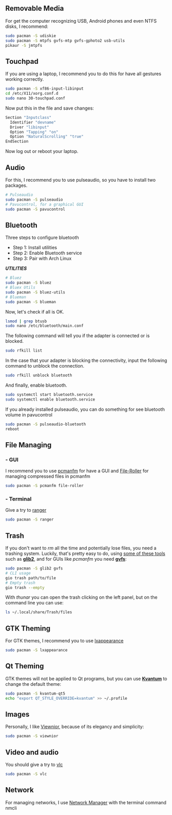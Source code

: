 ## Removable Media
For get the computer recognizing USB, Android phones and even NTFS disks, I recommend:
```bash
sudo pacman -S udiskie
sudo pacman -S mtpfs gvfs-mtp gvfs-gphoto2 usb-utils
pikaur -S jmtpfs
```

## Touchpad
If you are using a laptop, I recommend you to do this for have all gestures working correctly.
```bash
sudo pacman -S xf86-input-libinput
cd /etc/X11/xorg.conf.d
sudo nano 30-touchpad.conf
```

Now put this in the file and save changes:
```bash
Section "Inputclass"
  Identifier "devname"
  Driver "libinput"
  Option "Tapping" "on"
  Option "NaturalScrolling" "true"
EndSection
```

Now log out or reboot your laptop.

## Audio
For this, I recommend you to use pulseaudio, so you have to install two packages.
```bash
# Pulseaudio
sudo pacman -S pulseaudio
# Pavucontrol, for a graphical GUI
sudo pacman -S pavucontrol
```

## Bluetooth
Three steps to configure bluetooth
- Step 1: Install utilities
- Step 2: Enable Bluetooth service
- Step 3: Pair with Arch Linux


***UTILITIES***
```bash
# Bluez
sudo pacman -S bluez
# Bluex Utils
sudo pacman -S bluez-utils
# Blueman
sudo pacman -S blueman
```

Now, let's check if all is OK.
```bash
lsmod | grep btusb
sudo nano /etc/bluetooth/main.conf
```

The following command will tell you if the adapter is connected or is blocked.
```bash
sudo rfkill list
```

In the case that your adapter is blocking the connectivity, input the following command to unblock the connection.
```bash
sudo rfkill unblock bluetooth
```

And finally, enable bluetooth.
```bash
sudo systemctl start bluetooth.service
sudo systemctl enable bluetooth.service
```

If you already installed pulseaudio, you can do something for see bluetooth volume in pavucontrol
```bash
sudo pacman -S pulseaudio-bluetooth
reboot
```

## File Managing
### - GUI
I recommend you to use [pcmanfm](https://github.com/lxde/pcmanfm) for have a GUI and [File-Roller](https://github.com/GNOME/file-roller) for managing compressed files in pcmanfm
```bash
sudo pacman -S pcmanfm file-roller
```

### - Terminal
Give a try to [ranger](https://github.com/ranger/ranger)
```bash
sudo pacman -S ranger
```

## Trash

If you don't want to *rm* all the time and potentially lose files, you need a
trashing system. Luckily, that's pretty easy to do, using
[some of these tools](https://wiki.archlinux.org/index.php/Trash_management#Trash_creation)
such as **[glib2](https://www.archlinux.org/packages/core/x86_64/glib2/)**,
and for GUIs like *pcmanfm* you need **[gvfs](https://www.archlinux.org/packages/extra/x86_64/gvfs/)**:

```bash
sudo pacman -S glib2 gvfs
# CLI usage
gio trash path/to/file
# Empty trash
gio trash --empty
```

With *thunar* you can open the trash clicking on the left panel, but on the command
line you can use:

```bash
ls ~/.local/share/Trash/files
```

## GTK Theming
For GTK themes, I recommend you to use [lxappearance](https://github.com/lxde/lxappearance)
```bash
sudo pacman -S lxappearance
```

## Qt Theming

GTK themes will not be applied to Qt programs, but you can use
[**Kvantum**](https://archlinux.org/packages/?name=kvantum-qt5) to change the
default theme:

```bash
sudo pacman -S kvantum-qt5
echo "export QT_STYLE_OVERRIDE=kvantum" >> ~/.profile
```

## Images

Personally, I like [Viewnior](https://github.com/hellosiyan/Viewnior), because of its elegancy and simplicity:

```bash
sudo pacman -S viewnior
```

## Video and audio

You should give a try to 
[vlc](https://wiki.archlinux.org/index.php/VLC_media_player_(Espa%C3%B1ol))

```bash
sudo pacman -S vlc
```

## Network
For managing networks, I use [Network Manager](https://wiki.archlinux.org/title/NetworkManager) with the terminal command nmcli
